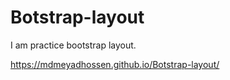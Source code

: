 # Botstrap-layout
 I am practice bootstrap layout.
 
  https://mdmeyadhossen.github.io/Botstrap-layout/

